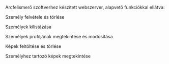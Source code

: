 Arcfelismerő szoftverhez készített webszerver, alapvető funkciókkal ellátva:

  Személy felvétele és törlése
  
  Személyek kilistázása
  
  Személyek profiljának megtekintése és módosítása
  
  Képek feltöltése és törlése
  
  Személyhez tartozó képek megtekintése
